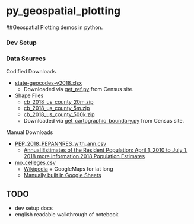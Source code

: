 # py_geospatial_plotting

##Geospatial Plotting demos in python.

### Dev Setup

### Data Sources

Codified Downloads
* [state-geocodes-v2018.xlsx](data/state-geocodes-v2018.xlsx)
  - Downloaded via [get_ref.py](plot_lib/get_ref.py) from Census site.
* Shape Files
  - [cb_2018_us_county_20m.zip](data/cb_2018_us_county_20m.zip)
  - [cb_2018_us_county_5m.zip](data/cb_2018_us_county_5m.zip)
  - [cb_2018_us_county_500k.zip](data/cb_2018_us_county_500k.zip)
  - Downloaded via [get_cartographic_boundary.py](plot_lib/get_cartographic_boundary.py) from Census site.


Manual Downloads
* [PEP_2018_PEPANNRES_with_ann.csv](data/PEP_2018_PEPANNRES_with_ann.csv)
  - [Annual Estimates of the Resident Population: April 1, 2010 to July 1, 2018  more information
2018 Population Estimates](https://factfinder.census.gov/faces/tableservices/jsf/pages/productview.xhtml?src=bkmk)
* [mo_celleges.csv](data/mo_colleges.csv)
  - [Wikipedia](https://en.wikipedia.org/wiki/List_of_colleges_and_universities_in_Missouri) + GoogleMaps for lat long
  - [Manually built in Google Sheets](https://docs.google.com/spreadsheets/d/1W1e_6_0pu3oPK0nPiQGqcdR18QBeWRE0zOiXsa9p7Jw/edit?usp=sharing)

## TODO
- dev setup docs
- english readable walkthrough of notebook
